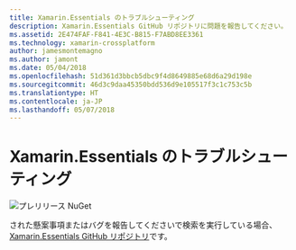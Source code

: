 ```yaml
---
title: Xamarin.Essentials のトラブルシューティング
description: Xamarin.Essentials GitHub リポジトリに問題を報告してください。
ms.assetid: 2E474FAF-F841-4E3C-B815-F7ABD8EE3361
ms.technology: xamarin-crossplatform
author: jamesmontemagno
ms.author: jamont
ms.date: 05/04/2018
ms.openlocfilehash: 51d361d3bbcb5dbc9f4d8649885e68d6a29d198e
ms.sourcegitcommit: 46d3c9daa45350bdd536d9e105517f3c1c753c5b
ms.translationtype: HT
ms.contentlocale: ja-JP
ms.lasthandoff: 05/07/2018
---
```

# <a name="xamarinessentials-troubleshooting"></a>Xamarin.Essentials のトラブルシューティング

![プレリリース NuGet](~/media/shared/pre-release.png)

された懸案事項またはバグを報告してくださいで検索を実行している場合、 [Xamarin.Essentials GitHub リポジトリ](http://github.com/xamarin/Essentials)です。
